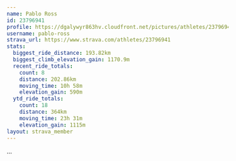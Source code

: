 ```yaml
---
name: Pablo Ross
id: 23796941
profile: https://dgalywyr863hv.cloudfront.net/pictures/athletes/23796941/14615399/1/large.jpg
username: pablo-ross
strava_url: https://www.strava.com/athletes/23796941
stats:
  biggest_ride_distance: 193.82km
  biggest_climb_elevation_gain: 1170.9m
  recent_ride_totals:
    count: 8
    distance: 202.86km
    moving_time: 10h 58m
    elevation_gain: 590m
  ytd_ride_totals:
    count: 18
    distance: 364km
    moving_time: 23h 31m
    elevation_gain: 1115m
layout: strava_member
--- 
```

...
